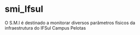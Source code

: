 # smi_Ifsul
O S.M.I é destinado a monitorar diversos parâmetros físicos da infraestrutura do IFSul Campus Pelotas
